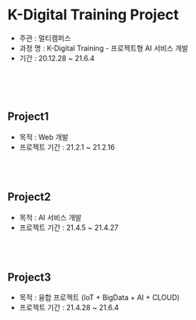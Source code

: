 # K-Digital Training Project

- 주관 : 멀티캠퍼스
- 과정 명 : K-Digital Training - 프로젝트형 AI 서비스 개발
- 기간 : 20.12.28 ~ 21.6.4

<br/>

<br/>

<br/>

## Project1

- 목적 : Web 개발
- 프로젝트 기간 : 21.2.1 ~ 21.2.16

<br/>

<br/>

## Project2

- 목적 : AI 서비스 개발
- 프로젝트 기간 : 21.4.5 ~ 21.4.27

<br/>

<br/>

## Project3

- 목적 : 융합 프로젝트 (IoT + BigData + AI + CLOUD)
- 프로젝트 기간 : 21.4.28 ~ 21.6.4

